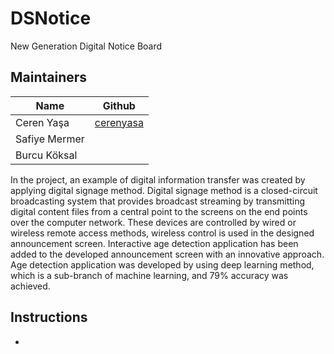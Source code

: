 # DSNotice
New Generation Digital Notice Board

## Maintainers
Name          |Github
--------------|-------
Ceren Yaşa    |[cerenyasa](https://github.com/cerenyasa)
Safiye Mermer |
Burcu Köksal  |

In the project, an example of digital information transfer was created by applying digital signage method. Digital signage method is a closed-circuit broadcasting system that provides broadcast streaming by transmitting digital content files from a central point to the screens on the end points over the computer network. These devices are controlled by wired or wireless remote access methods, wireless control is used in the designed announcement screen. Interactive age detection application has been added to the developed announcement screen with an innovative approach. Age detection application was developed by using deep learning method, which is a sub-branch of machine learning, and 79% accuracy was achieved.

## Instructions
* 
